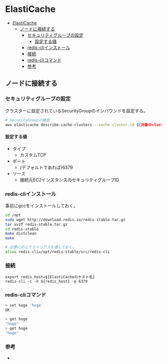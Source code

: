 # ElastiCache

- [ElastiCache](#elasticache)
	- [ノードに接続する](#ノードに接続する)
		- [セキュリティグループの設定](#セキュリティグループの設定)
			- [設定する値](#設定する値)
		- [redis-cliインストール](#redis-cliインストール)
		- [接続](#接続)
		- [redis-cliコマンド](#redis-cliコマンド)
		- [参考](#参考)

## ノードに接続する

### セキュリティグループの設定

クラスターに設定されているSecurityGroupのインバウンドを設定する。

``` sh
# SecurityGroupの確認
aws elasticache describe-cache-clusters --cache-cluster-id ${対象のcluster名} | jq -r '.CacheClusters[].SecurityGroups'
```

#### 設定する値

- タイプ
    - カスタムTCP
- ポート
	- (デフォルトであれば)6379
- ソース
	- 接続元EC2インスタンスのセキュリティグループID

### redis-cliインストール

事前にgccをインストールしておく。

``` sh
cd /opt
sudo wget http://download.redis.io/redis-stable.tar.gz
tar xvzf redis-stable.tar.gz
cd redis-stable
make distclean
make

# 必要に応じてエイリアスを通しておく。
alias redis-cli=/opt/redis-stable/src/redis-cli
```

### 接続

```
export redis_host=${ElastiCacheのホスト名}
redis-cli -c -h ${redis_host} -p 6379
```

### redis-cliコマンド

``` sh
> set hoge 'hoge'
OK
```

``` sh
> get hoge
"hoge"
> get hoge
"hoge"
```

### 参考

- [](https://docs.aws.amazon.com/ja_jp/AmazonElastiCache/latest/red-ug/nodes-connecting.html)